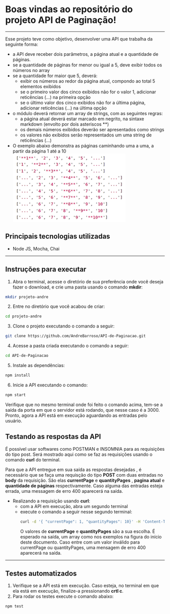 # Boas vindas ao repositório do projeto API de Paginação!
---

Esse projeto teve como objetivo, desenvolver uma API que trabalha da seguinte forma:

- a API deve receber dois parâmetros, a página atual e a quantidade de páginas.
- se a quantidade de páginas for menor ou igual a 5, deve exibir todos os números no array
- se a quantidade for maior que 5, deverá:
  - exibir os números ao redor da página atual, compondo ao total 5 elementos exibidos
  - se o primeiro valor dos cinco exibidos não for o valor 1, adicionar reticências (...) na primeira opção
  - se o último valor dos cinco exibidos não for a última página, adicionar reticências (...) na última opção
- o módulo deverá retornar um array de strings, com as seguintes regras:
  - a página atual deverá estar marcado em negrito, na sintaxe markdown (envolto por dois asteriscos **)
  - os demais números exibidos deverão ser apresentados como strings
  - os valores não exibidos serão representados um uma string de reticências (...)
- O exemplo abaixo demonstra as páginas caminhando uma a uma, a partir da página 1 até a 10
![exemplo](https://github.com/AndreBarroso/API-de-Paginacao/blob/master/exemplo.jpg)

## Principais tecnologias utilizadas

- Node JS, Mocha, Chai
---

## Instruções para executar 


1. Abra o terminal, acesse o diretório de sua preferência onde 
você deseja fazer o download, e crie uma pasta usando o comando **mkdir**:
```bash
mkdir projeto-andre
```

2. Entre no diretório que você acabou de criar: 
```bash
cd projeto-andre
```

3. Clone o projeto executando o comando a seguir:
```bash
git clone https://github.com/AndreBarroso/API-de-Paginacao.git
```

4. Acesse a pasta criada executando o comando a seguir:
```bash
cd API-de-Paginacao
```

5. Instale as dependências:
```bash
npm install
```

6. Inicie a API executando o comando:
```bash
npm start
```

Verifique que no mesmo terminal onde foi feito o comando acima, tem-se a saída da porta em que o servidor está rodando,
que nesse caso é a 3000. Pronto, agora a API está em execução aguardando as entradas pelo usuário.

## Testando as respostas da API
É possível usar softwares como POSTMAN e INSOMNIA para as requisições do tipo post. 
Será mostrado aqui como se faz as requisições usando o comando **curl** do terminal.

Para que a API entregue em sua saída as respostas desejadas , é necessário que se faça uma
requisção do tipo **POST** com duas entradas no **body** da requisição. São elas **currentPage** e **quantityPages** ,
**pagina atual** e **quantidade de páginas** respectivamente. Caso alguma das entradas esteja errada,
uma messagem de erro 400 aparecerá na saída.

- Realizando a requisição usando **curl**:
  - com a API em execução, abra um segundo terminal
  - execute o comando a seguir nesse segundo terminal:
    ```bash
    curl -d '{ "currentPage": 1, "quantityPages": 10}' -H 'Content-Type: application/json' http://localhost:3000/pagination
    ```
    O valores de **currentPage** e **quantityPages** são a sua escolha. É esperado na saída, um array como nos exemplos
na figura do início deste documento.
Caso entre com um valor inválido para currentPage ou quantityPages, uma mensagem de erro 400 aparecerá na saída.

---
## Testes automatizados
1. Verifique se a API está em execução. Caso esteja, no terminal em que ela está em execução, finalize-a pressionando **crtl c**.
2. Para rodar os testes execute o comando abaixo: 
```bash
npm test
```
